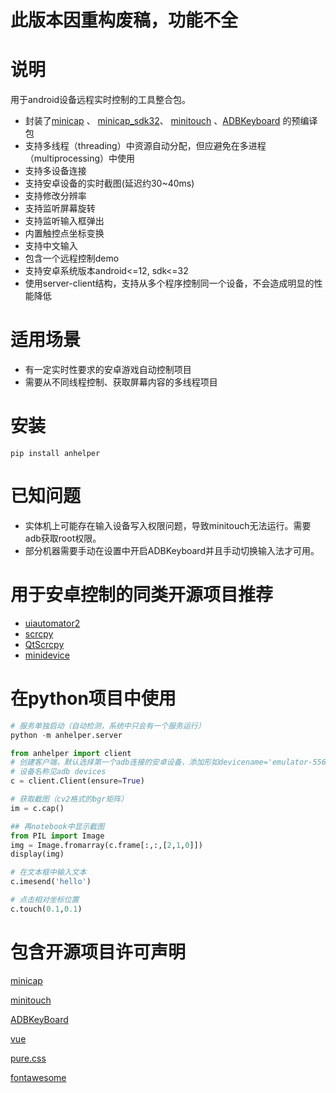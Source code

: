 # 此版本因重构废稿，功能不全
# 说明
用于android设备远程实时控制的工具整合包。
- 封装了[minicap](https://github.com/bbsvip/minicap_minitouch_prebuilt/tree/main) 、 [minicap_sdk32](https://github.com/UrielCh/minicap-prebuilt)、 [minitouch](https://github.com/bbsvip/minicap_minitouch_prebuilt/tree/main) 、[ADBKeyboard](https://github.com/senzhk/ADBKeyBoard) 的预编译包
- 支持多线程（threading）中资源自动分配，但应避免在多进程（multiprocessing）中使用
- 支持多设备连接
- 支持安卓设备的实时截图(延迟约30~40ms)
- 支持修改分辨率
- 支持监听屏幕旋转
- 支持监听输入框弹出
- 内置触控点坐标变换
- 支持中文输入
- 包含一个远程控制demo
- 支持安卓系统版本android<=12, sdk<=32
- 使用server-client结构，支持从多个程序控制同一个设备，不会造成明显的性能降低

# 适用场景
- 有一定实时性要求的安卓游戏自动控制项目
- 需要从不同线程控制、获取屏幕内容的多线程项目

# 安装

```shell
pip install anhelper
```


# 已知问题
- 实体机上可能存在输入设备写入权限问题，导致minitouch无法运行。需要adb获取root权限。
- 部分机器需要手动在设置中开启ADBKeyboard并且手动切换输入法才可用。

# 用于安卓控制的同类开源项目推荐
- [uiautomator2](https://github.com/openatx/uiautomator2)
- [scrcpy](https://github.com/Genymobile/scrcpy)
- [QtScrcpy](https://github.com/barry-ran/QtScrcpy)
- [minidevice](https://github.com/NakanoSanku/minidevice/tree/dev)


# 在python项目中使用
```python
# 服务单独启动（自动检测，系统中只会有一个服务运行）
python -m anhelper.server
```

```python
from anhelper import client
# 创建客户端，默认选择第一个adb连接的安卓设备，添加形如devicename='emulator-5562'的参数来连接其他设备
# 设备名称见adb devices
c = client.Client(ensure=True)

# 获取截图（cv2格式的bgr矩阵）
im = c.cap()

## 再notebook中显示截图 
from PIL import Image
img = Image.fromarray(c.frame[:,:,[2,1,0]])
display(img)

# 在文本框中输入文本
c.imesend('hello')

# 点击相对坐标位置
c.touch(0.1,0.1)
```

# 包含开源项目许可声明

[minicap](https://github.com/DeviceFarmer/minicap/blob/master/LICENSE)

[minitouch](https://github.com/DeviceFarmer/minitouch/blob/master/LICENSE)

[ADBKeyBoard](https://github.com/senzhk/ADBKeyBoard/blob/master/LICENSE)

[vue](https://github.com/vuejs/core/blob/main/LICENSE)

[pure.css](https://github.com/pure-css/pure/blob/master/LICENSE)

[fontawesome](https://fontawesome.com/license/free)